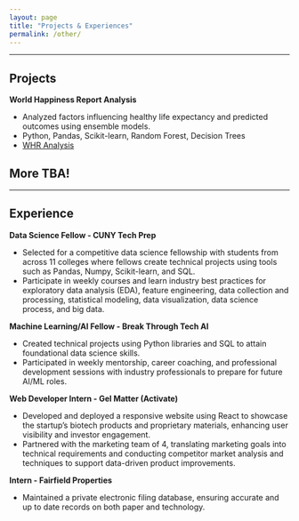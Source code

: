 ```yaml
---
layout: page
title: "Projects & Experiences"
permalink: /other/
---
```




---
## Projects

**World Happiness Report Analysis**
- Analyzed factors influencing healthy life expectancy and predicted outcomes using ensemble models.
- Python, Pandas, Scikit-learn, Random Forest, Decision Trees
-  [WHR Analysis](https://github.com/subxxh/LifeExpectancyML)


## More TBA!

---

## Experience

**Data Science Fellow - CUNY Tech Prep**
- Selected for a competitive data science fellowship with students from across 11 colleges where fellows create technical projects using tools such as Pandas, Numpy, Scikit-learn, and SQL.
- Participate in weekly courses and learn industry best practices for exploratory data analysis (EDA), feature engineering, data collection and processing, statistical modeling, data visualization, data science process, and big data.


**Machine Learning/AI Fellow - Break Through Tech AI**
- Created technical projects using Python libraries and SQL to attain foundational data science skills.
- Participated in weekly mentorship, career coaching, and professional development sessions with industry professionals to prepare for future AI/ML roles.


**Web Developer Intern - Gel Matter (Activate)**
  - Developed and deployed a responsive website using React to showcase the startup’s biotech products and proprietary materials, enhancing user visibility and investor engagement.
  - Partnered with the marketing team of 4, translating marketing goals into technical requirements and conducting competitor market analysis and techniques to support data-driven product improvements.


**Intern - Fairfield Properties**
- Maintained a private electronic filing database, ensuring accurate and up to date records on both paper and technology.
